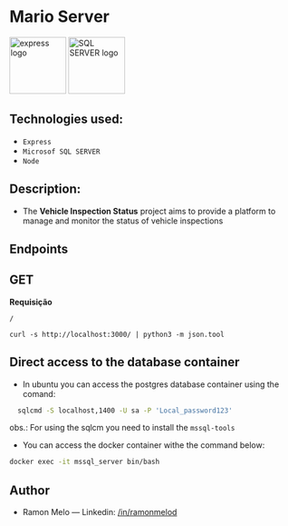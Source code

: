 # Mario Server

<div>
<img src="https://user-images.githubusercontent.com/25181517/183859966-a3462d8d-1bc7-4880-b353-e2cbed900ed6.png" alt="express logo" width="100" height="auto">
<img src="https://raw.githubusercontent.com/marwin1991/profile-technology-icons/refs/heads/main/icons/mssql.png" alt="SQL SERVER logo" width="100" height="auto">

## Technologies used:

- `Express`
- `Microsof SQL SERVER`
- `Node`

## Description:

- The **Vehicle Inspection Status** project aims to provide a platform to manage and monitor the status of vehicle inspections

## Endpoints

## GET

**Requisição**

`/`

```
curl -s http://localhost:3000/ | python3 -m json.tool

```

## Direct access to the database container

- In ubuntu you can access the postgres database container using the comand:

```sh
  sqlcmd -S localhost,1400 -U sa -P 'Local_password123'

```

obs.: For using the sqlcm you need to install the `mssql-tools`

- You can access the docker container withe the command below:

```sh
docker exec -it mssql_server bin/bash
```

## Author

- Ramon Melo — Linkedin: [/in/ramonmelod](https://www.linkedin.com/in/ramonmelod/)
